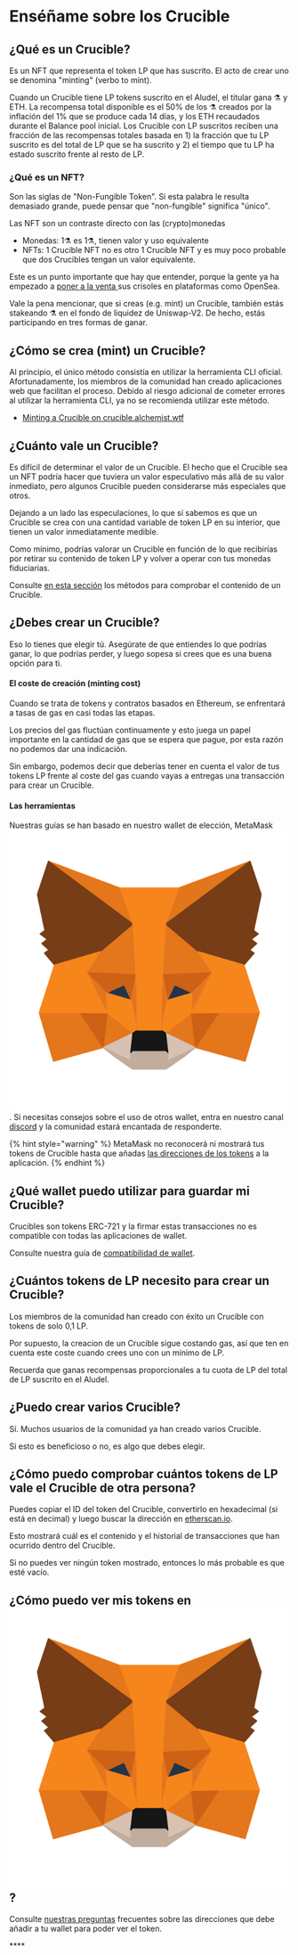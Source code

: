 # Enséñame sobre los Crucible

## ¿Qué es un Crucible?

Es un NFT que representa el token LP que has suscrito. El acto de crear uno se denomina "minting" \(verbo to mint\).

Cuando un Crucible tiene LP tokens suscrito en el Aludel, el titular gana ⚗️ y ETH. La recompensa total disponible es el 50% de los ⚗️ creados por la inflación del 1% que se produce cada 14 días, y los ETH recaudados durante el Balance pool inicial. Los Crucible con LP suscritos reciben una fracción de las recompensas totales basada en 1\) la fracción que tu LP suscrito es del total de LP que se ha suscrito y 2\) el tiempo que tu LP ha estado suscrito frente al resto de LP.

### ¿Qué es un NFT?

Son las siglas de "Non-Fungible Token". Si esta palabra le resulta demasiado grande, puede pensar que "non-fungible" significa "único".

Las NFT son un contraste directo con las \(crypto\)monedas

* Monedas: 1⚗️ es 1⚗️, tienen valor y uso equivalente
* NFTs: 1 Crucible NFT no es otro 1 Crucible NFT y es muy poco probable que dos Crucibles tengan un valor equivalente.

Este es un punto importante que hay que entender, porque la gente ya ha empezado a [poner a la venta ](https://opensea.io/assets/0x54e0395cfb4f39bef66dbcd5bd93cca4e9273d56/620479970925497750675476517677400441094103376596)sus crisoles en plataformas como OpenSea.

Vale la pena mencionar, que si creas \(e.g. mint\) un Crucible, también estás stakeando ⚗️ en el fondo de liquidez de Uniswap-V2. De hecho, estás participando en tres formas de ganar.

## ¿Cómo se crea \(mint\) un Crucible? 

Al principio, el único método consistía en utilizar la herramienta CLI oficial. Afortunadamente, los miembros de la comunidad han creado aplicaciones web que facilitan el proceso. Debido al riesgo adicional de cometer errores al utilizar la herramienta CLI, ya no se recomienda utilizar este método.

* [Minting a Crucible on crucible.alchemist.wtf](guides-crucible.alchemist.wtf/)

## ¿Cuánto vale un Crucible?

Es difícil de determinar el valor de un Crucible. El hecho que el Crucible sea un NFT podría hacer que tuviera un valor especulativo más allá de su valor inmediato, pero algunos Crucible pueden considerarse más especiales que otros.

Dejando a un lado las especulaciones, lo que sí sabemos es que un Crucible se crea con una cantidad variable de token LP en su interior, que tienen un valor inmediatamente medible.

Como mínimo, podrías valorar un Crucible en función de lo que recibirías por retirar su contenido de token LP y volver a operar con tus monedas fiduciarias.

Consulte [en esta sección](https://app.gitbook.com/@alchemist-docs/s/mist/~/drafts/-M_QgUMGbLU0Hw2bs34w/v/spanish/crucible/teach-me-about-crucibles#how-can-i-check-how-many-lp-tokens-someone-elses-crucible-is-worth) los métodos para comprobar el contenido de un Crucible.

## ¿Debes crear un Crucible?

Eso lo tienes que elegir tú. Asegúrate de que entiendes lo que podrías ganar, lo que podrías perder, y luego sopesa si crees que es una buena opción para ti.

#### El coste de creación \(minting cost\)

Cuando se trata de tokens y contratos basados en Ethereum, se enfrentará a tasas de gas en casi todas las etapas.

Los precios del gas fluctúan continuamente y esto juega un papel importante en la cantidad de gas que se espera que pague, por esta razón no podemos dar una indicación.

Sin embargo, podemos decir que deberías tener en cuenta el valor de tus tokens LP frente al coste del gas cuando vayas a entregas una transacción para crear un Crucible.

#### Las herramientas

Nuestras guías se han basado en nuestro wallet de elección, MetaMask![](../.gitbook/assets/metamask-fox.svg). Si necesitas consejos sobre el uso de otros wallet, entra en nuestro canal [discord](http://discord.alchemist.wtf/) y la comunidad estará encantada de responderte.

{% hint style="warning" %}
MetaMask no reconocerá ni mostrará tus tokens de Crucible hasta que añadas [las direcciones de los tokens](https://app.gitbook.com/@alchemist-docs/s/mist/~/drafts/-M_QgUMGbLU0Hw2bs34w/v/spanish/crucible/faq#why-cant-i-see-my-mist-in-my-wallet) a la aplicación.
{% endhint %}

## ¿Qué wallet puedo utilizar para guardar mi Crucible?

Crucibles son tokens ERC-721 y la firmar estas transacciones no es compatible con todas las aplicaciones de wallet.

Consulte nuestra guía de [compatibilidad de wallet](https://app.gitbook.com/@alchemist-docs/s/mist/~/drafts/-M_QgUMGbLU0Hw2bs34w/v/spanish/crucible/wallet-compatibility).

## ¿Cuántos tokens de LP necesito para crear un Crucible?

Los miembros de la comunidad han creado con éxito un Crucible con tokens de solo 0,1 LP.

Por supuesto, la creacion de un Crucible sigue costando gas, así que ten en cuenta este coste cuando crees uno con un mínimo de LP.

Recuerda que ganas recompensas proporcionales a tu cuota de LP del total de LP suscrito en el Aludel.

## ¿Puedo crear varios Crucible?

Sí. Muchos usuarios de la comunidad ya han creado varios Crucible. 

Si esto es beneficioso o no, es algo que debes elegir.

## ¿Cómo puedo comprobar cuántos tokens de LP vale el Crucible de otra persona?

Puedes copiar el ID del token del Crucible, convertirlo en hexadecimal \(si está en decimal\) y luego buscar la dirección en [etherscan.io](https://etherscan.io).

Esto mostrará cuál es el contenido y el historial de transacciones que han ocurrido dentro del Crucible.

Si no puedes ver ningún token mostrado, entonces lo más probable es que esté vacío.

## ¿Cómo puedo ver mis tokens en ![](../.gitbook/assets/metamask-fox.svg) ?

Consulte [nuestras preguntas](https://app.gitbook.com/@alchemist-docs/s/mist/~/drafts/-M_QgUMGbLU0Hw2bs34w/v/spanish/crucible/faq#why-cant-i-see-my-mist-in-my-wallet) frecuentes sobre las direcciones que debe añadir a tu wallet para poder ver el token.

\*\*\*\*

